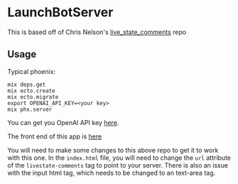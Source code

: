 # LaunchBotServer

This is based off of Chris Nelson's [live_state_comments](https://github.com/launchscout/live_state_comments) repo

## Usage

Typical phoenix:

```
mix deps.get
mix ecto.create
mix ecto.migrate
export OPENAI_API_KEY=<your key>
mix phx.server
```

You can get you OpenAI API key [here](https://platform.openai.com/account/api-keys).

The front end of this app is [here](https://github.com/launchscout/livestate-comments)

You will need to make some changes to this above repo to get it to work with this one.  In the `index.html` file, you will need to change the `url` attribute of the `livestate-comments` tag to point to your server. There is also an issue with the input html tag, which needs to be changed to an text-area tag.